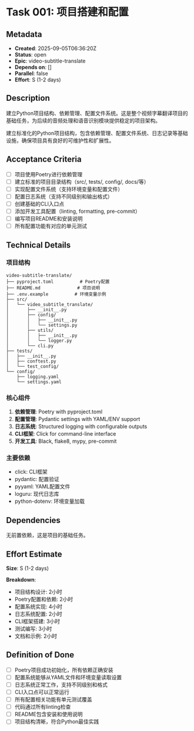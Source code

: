 # Task 001: 项目搭建和配置

## Metadata
- **Created**: 2025-09-05T06:36:20Z
- **Status**: open
- **Epic**: video-subtitle-translate
- **Depends on**: []
- **Parallel**: false
- **Effort**: S (1-2 days)

## Description
建立Python项目结构、依赖管理、配置文件系统。这是整个视频字幕翻译项目的基础任务，为后续的音频处理和语音识别模块提供稳定的项目架构。

建立标准化的Python项目结构，包含依赖管理、配置文件系统、日志记录等基础设施，确保项目具有良好的可维护性和扩展性。

## Acceptance Criteria
- [ ] 项目使用Poetry进行依赖管理
- [ ] 建立标准的项目目录结构（src/, tests/, config/, docs/等）
- [ ] 实现配置文件系统（支持环境变量和配置文件）
- [ ] 配置日志系统（支持不同级别和输出格式）
- [ ] 创建基础的CLI入口点
- [ ] 添加开发工具配置（linting, formatting, pre-commit）
- [ ] 编写项目README和安装说明
- [ ] 所有配置功能有对应的单元测试

## Technical Details
### 项目结构
```
video-subtitle-translate/
├── pyproject.toml          # Poetry配置
├── README.md              # 项目说明
├── .env.example          # 环境变量示例
├── src/
│   └── video_subtitle_translate/
│       ├── __init__.py
│       ├── config/
│       │   ├── __init__.py
│       │   └── settings.py
│       ├── utils/
│       │   ├── __init__.py
│       │   └── logger.py
│       └── cli.py
├── tests/
│   ├── __init__.py
│   ├── conftest.py
│   └── test_config/
└── config/
    ├── logging.yaml
    └── settings.yaml
```

### 核心组件
1. **依赖管理**: Poetry with pyproject.toml
2. **配置管理**: Pydantic settings with YAML/ENV support
3. **日志系统**: Structured logging with configurable outputs
4. **CLI框架**: Click for command-line interface
5. **开发工具**: Black, flake8, mypy, pre-commit

### 主要依赖
- click: CLI框架
- pydantic: 配置验证
- pyyaml: YAML配置文件
- loguru: 现代日志库
- python-dotenv: 环境变量加载

## Dependencies
无前置依赖，这是项目的基础任务。

## Effort Estimate
**Size**: S (1-2 days)

**Breakdown**:
- 项目结构设计: 2小时
- Poetry配置和依赖: 2小时
- 配置系统实现: 4小时
- 日志系统配置: 2小时
- CLI框架搭建: 3小时
- 测试编写: 3小时
- 文档和示例: 2小时

## Definition of Done
- [ ] Poetry项目成功初始化，所有依赖正确安装
- [ ] 配置系统能够从YAML文件和环境变量读取设置
- [ ] 日志系统正常工作，支持不同级别和格式
- [ ] CLI入口点可以正常运行
- [ ] 所有配置相关功能有单元测试覆盖
- [ ] 代码通过所有linting检查
- [ ] README包含安装和使用说明
- [ ] 项目结构清晰，符合Python最佳实践
